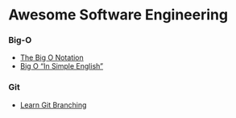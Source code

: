 # Awesome Software Engineering

### Big-O  
- [The Big O Notation](https://dev.to/sarah_chima/the-big-o-notation-an-introduction-34f7?fbclid=IwAR0j-wg4dqdvF8TvfPcE-qkCVUNkqjME1f1t4mpHH-eFIMe4KdlgNNQGToI)
- [Big O “In Simple English”](https://blog.bitsrc.io/algorithms-efficiency-big-o-in-simple-english-adbaedbcdfcf)

### Git
- [Learn Git Branching](https://learngitbranching.js.org/)
